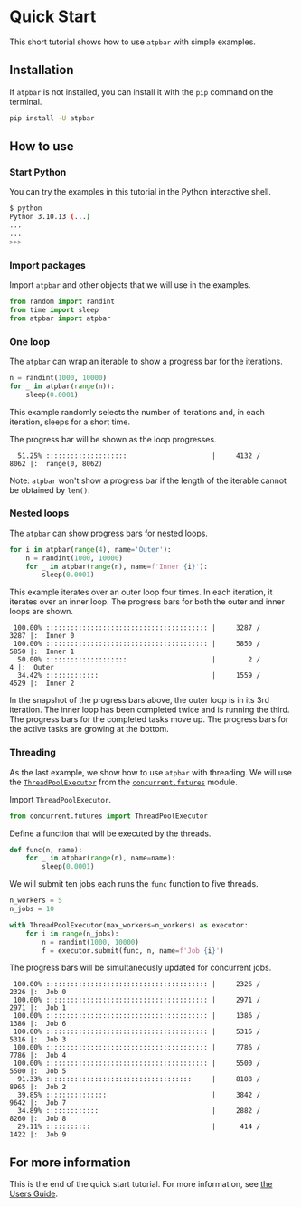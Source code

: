 # Quick Start

This short tutorial shows how to use `atpbar` with simple examples.

## Installation

If `atpbar` is not installed, you can install it with the `pip` command on the
terminal.

```bash
pip install -U atpbar
```

## How to use

### Start Python

You can try the examples in this tutorial in the Python interactive shell.

```bash
$ python
Python 3.10.13 (...)
...
...
>>>
```

### Import packages

Import `atpbar` and other objects that we will use in the examples.

```python
from random import randint
from time import sleep
from atpbar import atpbar
```

### One loop

The `atpbar` can wrap an iterable to show a progress bar for the iterations.

```python
n = randint(1000, 10000)
for _ in atpbar(range(n)):
    sleep(0.0001)
```

This example randomly selects the number of iterations and, in each iteration,
sleeps for a short time.

The progress bar will be shown as the loop progresses.

```plaintext
  51.25% ::::::::::::::::::::                     |     4132 /     8062 |:  range(0, 8062)
```

Note: `atpbar` won't show a progress bar if the length of the iterable cannot be
obtained by `len()`.

### Nested loops

The `atpbar` can show progress bars for nested loops.

```python
for i in atpbar(range(4), name='Outer'):
    n = randint(1000, 10000)
    for _ in atpbar(range(n), name=f'Inner {i}'):
        sleep(0.0001)
```

This example iterates over an outer loop four times. In each iteration, it
iterates over an inner loop. The progress bars for both the outer and inner
loops are shown.

```plaintext
 100.00% :::::::::::::::::::::::::::::::::::::::: |     3287 /     3287 |:  Inner 0
 100.00% :::::::::::::::::::::::::::::::::::::::: |     5850 /     5850 |:  Inner 1
  50.00% ::::::::::::::::::::                     |        2 /        4 |:  Outer
  34.42% :::::::::::::                            |     1559 /     4529 |:  Inner 2
```

In the snapshot of the progress bars above, the outer loop is in its 3rd
iteration. The inner loop has been completed twice and is running the third.
The progress bars for the completed tasks move up. The progress bars for the
active tasks are growing at the bottom.

### Threading

As the last example, we show how to use `atpbar` with threading. We will use
the
[`ThreadPoolExecutor`](https://docs.python.org/3/library/concurrent.futures.html#threadpoolexecutor)
from the
[`concurrent.futures`](https://docs.python.org/3/library/concurrent.futures.html)
module.

Import `ThreadPoolExecutor`.

```python
from concurrent.futures import ThreadPoolExecutor
```

Define a function that will be executed by the threads.

```python
def func(n, name):
    for _ in atpbar(range(n), name=name):
        sleep(0.0001)
```

We will submit ten jobs each runs the `func` function to five threads.

```python
n_workers = 5
n_jobs = 10

with ThreadPoolExecutor(max_workers=n_workers) as executor:
    for i in range(n_jobs):
        n = randint(1000, 10000)
        f = executor.submit(func, n, name=f'Job {i}')

```

The progress bars will be simultaneously updated for concurrent jobs.

```plaintext
 100.00% :::::::::::::::::::::::::::::::::::::::: |     2326 /     2326 |:  Job 0
 100.00% :::::::::::::::::::::::::::::::::::::::: |     2971 /     2971 |:  Job 1
 100.00% :::::::::::::::::::::::::::::::::::::::: |     1386 /     1386 |:  Job 6
 100.00% :::::::::::::::::::::::::::::::::::::::: |     5316 /     5316 |:  Job 3
 100.00% :::::::::::::::::::::::::::::::::::::::: |     7786 /     7786 |:  Job 4
 100.00% :::::::::::::::::::::::::::::::::::::::: |     5500 /     5500 |:  Job 5
  91.33% ::::::::::::::::::::::::::::::::::::     |     8188 /     8965 |:  Job 2
  39.85% :::::::::::::::                          |     3842 /     9642 |:  Job 7
  34.89% :::::::::::::                            |     2882 /     8260 |:  Job 8
  29.11% :::::::::::                              |      414 /     1422 |:  Job 9
```

## For more information

This is the end of the quick start tutorial. For more information, see
[the Users Guide](guide/index.md).
